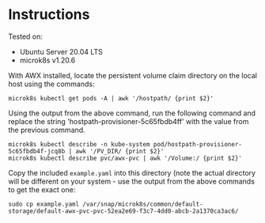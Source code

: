 # Instructions

Tested on:
- Ubuntu Server 20.04 LTS
- microk8s v1.20.6

With AWX installed, locate the persistent volume claim directory on the local host using the commands:

    microk8s kubectl get pods -A | awk '/hostpath/ {print $2}'

Using the output from the above command, run the following command and replace the string 'hostpath-provisioner-5c65fbdb4ff' with the value from the previous command.

    microk8s kubectl describe -n kube-system pod/hostpath-provisioner-5c65fbdb4f-jcq8b | awk '/PV_DIR/ {print $2}'
    microk8s kubectl describe pvc/awx-pvc | awk '/Volume:/ {print $2}'

Copy the included `example.yaml` into this directory (note the actual directory will be different on your system - use the output from the above commands to get the exact one:

    sudo cp example.yaml /var/snap/microk8s/common/default-storage/default-awx-pvc-pvc-52ea2e69-f3c7-4dd0-abcb-2a1370ca3ac6/
